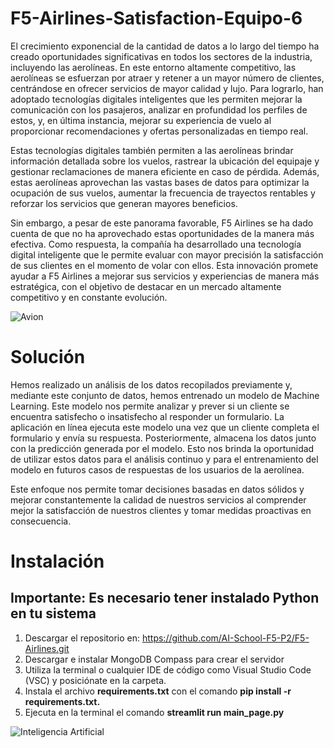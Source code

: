# F5-Airlines-Satisfaction-Equipo-6

El crecimiento exponencial de la cantidad de datos a lo largo del tiempo ha creado oportunidades significativas en todos los sectores de la industria, incluyendo las aerolíneas. En este entorno altamente competitivo, las aerolíneas se esfuerzan por atraer y retener a un mayor número de clientes, centrándose en ofrecer servicios de mayor calidad y lujo. Para lograrlo, han adoptado tecnologías digitales inteligentes que les permiten mejorar la comunicación con los pasajeros, analizar en profundidad los perfiles de estos, y, en última instancia, mejorar su experiencia de vuelo al proporcionar recomendaciones y ofertas personalizadas en tiempo real.

Estas tecnologías digitales también permiten a las aerolíneas brindar información detallada sobre los vuelos, rastrear la ubicación del equipaje y gestionar reclamaciones de manera eficiente en caso de pérdida. Además, estas aerolíneas aprovechan las vastas bases de datos para optimizar la ocupación de sus vuelos, aumentar la frecuencia de trayectos rentables y reforzar los servicios que generan mayores beneficios.

Sin embargo, a pesar de este panorama favorable, F5 Airlines se ha dado cuenta de que no ha aprovechado estas oportunidades de la manera más efectiva. Como respuesta, la compañía ha desarrollado una tecnología digital inteligente que le permite evaluar con mayor precisión la satisfacción de sus clientes en el momento de volar con ellos. Esta innovación promete ayudar a F5 Airlines a mejorar sus servicios y experiencias de manera más estratégica, con el objetivo de destacar en un mercado altamente competitivo y en constante evolución.

![Avion](https://cdn-icons-png.flaticon.com/512/6420/6420060.png)

# Solución

Hemos realizado un análisis de los datos recopilados previamente y, mediante este conjunto de datos, hemos entrenado un modelo de Machine Learning. Este modelo nos permite analizar y prever si un cliente se encuentra satisfecho o insatisfecho al responder un formulario. La aplicación en línea ejecuta este modelo una vez que un cliente completa el formulario y envía su respuesta. Posteriormente, almacena los datos junto con la predicción generada por el modelo. Esto nos brinda la oportunidad de utilizar estos datos para el análisis continuo y para el entrenamiento del modelo en futuros casos de respuestas de los usuarios de la aerolínea.

Este enfoque nos permite tomar decisiones basadas en datos sólidos y mejorar constantemente la calidad de nuestros servicios al comprender mejor la satisfacción de nuestros clientes y tomar medidas proactivas en consecuencia.

# Instalación

## Importante: Es necesario tener instalado Python en tu sistema

1. Descargar el repositorio en: https://github.com/AI-School-F5-P2/F5-Airlines.git
2. Descargar e instalar MongoDB Compass para crear el servidor
3. Utiliza la terminal o cualquier IDE de código como Visual Studio Code (VSC) y posiciónate en la carpeta.
4. Instala el archivo **requirements.txt** con el comando **pip install -r requirements.txt.**
5. Ejecuta en la terminal el comando **streamlit run main_page.py**

![Inteligencia Artificial](https://elchesemueve.com/images/blog/google/aplicaciones-inteligencia-artificial.png)